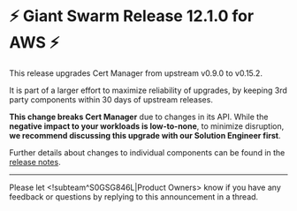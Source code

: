 # :zap: Giant Swarm Release 12.1.0 for AWS :zap:

This release upgrades Cert Manager from upstream v0.9.0 to v0.15.2.

It is part of a larger effort to maximize reliability of upgrades, by keeping 3rd party components within 30 days of upstream releases. 

**This change breaks Cert Manager** due to changes in its API. While the **negative impact to your workloads is low-to-none**, to minimize disruption, **we recommend discussing this upgrade with our Solution Engineer first**.

Further details about changes to individual components can be found in the [release notes](https://github.com/giantswarm/releases/blob/master/aws/v12.1.0).

---
Please let <!subteam^S0GSG846L|Product Owners> know if you have any feedback or questions by replying to this announcement in a thread.
